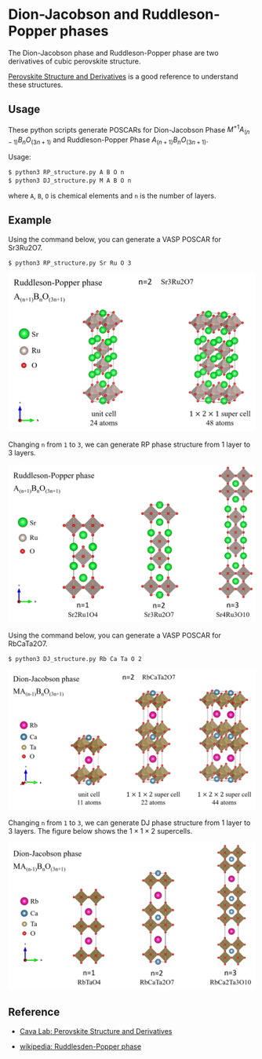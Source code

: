 

# Dion-Jacobson and Ruddleson-Popper phases

The Dion-Jacobson phase and Ruddleson-Popper phase are two derivatives of cubic perovskite structure. 

[Perovskite Structure and Derivatives](https://www.princeton.edu/~cavalab/tutorials/public/structures/perovskites.html) is a good reference to understand these structures.

## Usage

These python scripts generate POSCARs for Dion-Jacobson Phase $M^{+1}A_{(n-1)}B_nO_{(3n+1)}$ and Ruddleson-Popper Phase $A_{(n+1)}B_nO_{(3n+1)}$.

Usage:

```bash
$ python3 RP_structure.py A B O n
$ python3 DJ_structure.py M A B O n 
```

where `A`, `B`, `O` is chemical elements and `n` is the number of layers.

## Example

Using the command below, you can generate a VASP POSCAR for Sr3Ru2O7.

```bash
$ python3 RP_structure.py Sr Ru O 3
```

![RP_example_2](RP_example/RP_example_1.png)

Changing `n` from `1` to `3`, we can generate RP phase structure from 1 layer to 3 layers.

![RP_example_1](RP_example/RP_example_2.png)

Using the command below, you can generate a VASP POSCAR for RbCaTa2O7.

```bash
$ python3 DJ_structure.py Rb Ca Ta O 2
```

![DJ_example_1](DJ_example/DJ_example_1.png)

Changing `n` from `1` to `3`, we can generate DJ phase structure from 1 layer to 3 layers. The figure below shows the $1\times 1\times 2$ supercells.

![DJ_example_2](DJ_example/DJ_example_2.png)

## Reference

- [Cava Lab: Perovskite Structure and Derivatives](https://www.princeton.edu/~cavalab/tutorials/public/structures/perovskites.html)

- [wikipedia: Ruddlesden-Popper phase](https://en.wikipedia.org/wiki/Ruddlesden-Popper_phase)